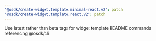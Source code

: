 ```yaml
---
"@osdk/create-widget.template.minimal-react.v2": patch
"@osdk/create-widget.template.react.v2": patch
---
```


Use latest rather than beta tags for widget template README commands referencing @osdk/cli
